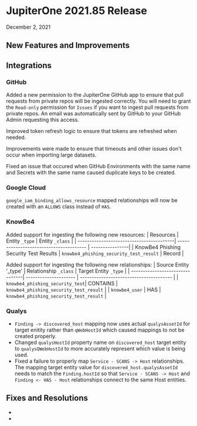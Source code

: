 
# JupiterOne 2021.85 Release

December 2, 2021

## New Features and Improvements

## Integrations

### GitHub

Added a new permission to the JupiterOne GitHub app to ensure that pull requests from private repos will be ingested correctly.  You will need to grant the `Read-only` permission for `Issues` if you want to ingest pull requests from private repos.  An email was automatically sent by GitHub to your GitHub Admin requesting this access.

Improved token refresh logic to ensure that tokens are refreshed when needed.

Improvements were made to ensure that timeouts and other issues don't occur when importing large datasets.

Fixed an issue that occured when GitHub Environments with the same name and Secrets with the same name caused duplicate keys to be created.

### Google Cloud

`google_iam_binding_allows_resource` mapped relationships will now be created with an `ALLOWS` class instead of `HAS`.

### KnowBe4

Added support for ingesting the following new resources:
| Resources                                | Entity `_type`                          | Entity `_class` |
| -----------------------------------------| --------------------------------------- | ----------------|
| KnowBe4 Phishing Security Test Results   | `knowbe4_phishing_security_test_result` | Record          |

Added support for ingesting the following new relationships:
| Source Entity '_type'           | Relationship `_class` | Target Entity `_type`                   |
| --------------------------------| --------------------- | --------------------------------------- |
| `knowbe4_phishing_security_test`| CONTAINS              | `knowbe4_phishing_security_test_result` |
| `knowbe4_user`                  | HAS                   | `knowbe4_phishing_security_test_result` |

### Qualys

- `Finding -> discovered_host` mapping now uses actual `qualysAssetId` for target enitity rather than `qWebHostId` which caused mappings to not be created properly.
- Changed `qualysHostId` property name on `discovered_host` target entity to `qualysQWebHostId` to more accurately represent which value is being used.
- Fixed a failure to properly map `Service - SCANS -> Host` relationships. The mapping target entity value for `discovered_host.qualysAssetId` needs to match the `Finding.hostId` so that `Service - SCANS -> Host` and `Finding <- HAS - Host` relationships connect to the same Host entities.

## Fixes and Resolutions

- 
  
- 
